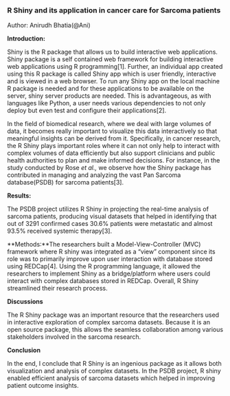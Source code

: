 ### **R Shiny and its application in cancer care for Sarcoma patients**

Author: Anirudh Bhatia(@Ani)

**Introduction:** 

Shiny is the R package that allows us to build interactive web applications. Shiny package is a self contained web framework for building interactive web applications using R programming\[1]. Further, an individual app created using this R package is called Shiny app which is user friendly, interactive and is viewed in a web browser. To run any Shiny app on the local machine R package is needed and for these applications to be available on the server, shiny server products are needed. This is advantageous, as with languages like Python, a user needs various dependencies to not only deploy but even test and configure their applications\[2]. 

In the field of biomedical research, where we deal with large volumes of data, it becomes really important to visualize this data interactively so that meaningful insights can be derived from it. Specifically, in cancer research, the R Shiny plays important roles where it can not only help to interact with complex volumes of data efficiently but also support clinicians and public health authorities to plan and make informed decisions. For instance, in the study conducted by Rose _et al.,_ we observe how the Shiny package has contributed in managing and analyzing the vast Pan Sarcoma database(PSDB) for sarcoma patients\[3]. 

**Results:**

The PSDB project utilizes R Shiny in projecting the real-time analysis of sarcoma patients, producing visual datasets that helped in identifying that out of 3291 confirmed cases 30.6% patients were metastatic and almost 93.5% received systemic therapy\[3]. 

**Methods:**The researchers built a Model-View-Controller (MVC) framework where R shiny was integrated as a “view” component since its role was to primarily improve upon user interaction with database stored using REDCap\[4]. Using the R programming language, it allowed the researchers to implement Shiny as a bridge/platform where users could interact with complex databases stored in REDCap. Overall, R Shiny streamlined their research process.

**Discussions**

The R Shiny package was an important resource that the researchers used in interactive exploration of complex sarcoma datasets. Because it is an open source package, this allows the seamless collaboration among various stakeholders involved in the sarcoma research.

**Conclusion**

In the end, I conclude that R Shiny is an ingenious package as it allows both visualization and analysis of complex datasets. In the PSDB project, R shiny enabled efficient analysis of sarcoma datasets which helped in improving patient outcome insights.
